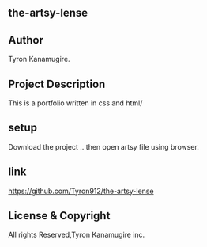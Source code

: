 ## the-artsy-lense

## Author

Tyron Kanamugire.

## Project Description

This is a portfolio written in css and html/

## setup

Download the project .. then open artsy file using browser.

## link

https://github.com/Tyron912/the-artsy-lense

## License & Copyright

All rights Reserved,Tyron Kanamugire inc.




